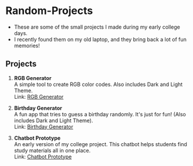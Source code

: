 # Random-Projects
- These are some of the small projects I made during my early college days.
- I recently found them on my old laptop, and they bring back a lot of fun memories!

## Projects

1. **RGB Generator**  
   A simple tool to create RGB color codes. Also includes Dark and Light Theme.  
   Link: [RGB Generator](https://rgbgenerator-chi.vercel.app/)

2. **Birthday Generator**  
   A fun app that tries to guess a birthday randomly. It's just for fun! (Also includes Dark and Light Theme).  
   Link: [Birthday Generator](https://bday-guess.vercel.app/)

3. **Chatbot Prototype**  
   An early version of my college project. This chatbot helps students find study materials all in one place.  
   Link: [Chatbot Prototype](https://chatbot-beta-pink.vercel.app/)
